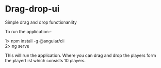 # Drag-drop-ui
Simple drag and drop functionanlity

To run the application:-

1> npm install -g @angular/cli  
2> ng serve

This will run the application. Where you can drag and drop the players form the playerList which consists 10 players.
